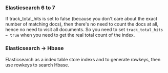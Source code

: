 ### Elasticsearch 6 to 7 
If track_total_hits is set to false (because you don't care about the exact number of matching docs), then there's no need to count the docs at all, hence no need to visit all documents.
So you need to set `track_total_hits = true` when you need to get the real total count of the index.


###  Elasticsearch -> Hbase
Elasticsearch as a index table store indexs and to generate rowkeys, then use rowkeys to search Hbase.
 